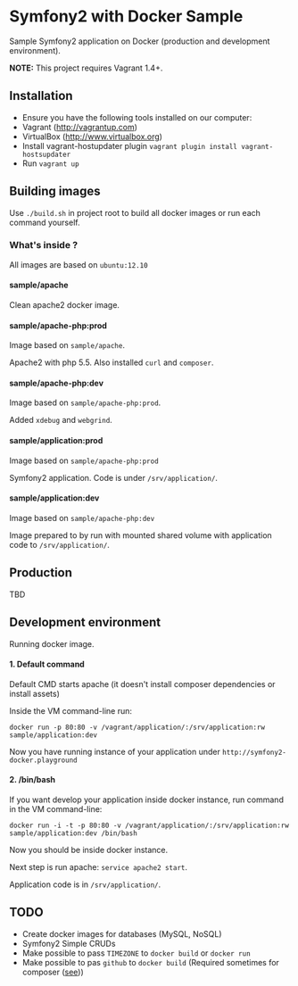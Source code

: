 # Symfony2 with Docker Sample

Sample Symfony2 application on Docker (production and development environment).

**NOTE:** This project requires Vagrant 1.4+.

## Installation

- Ensure you have the following tools installed on our computer:
 - Vagrant (http://vagrantup.com)
 - VirtualBox (http://www.virtualbox.org)
- Install vagrant-hostupdater plugin `vagrant plugin install vagrant-hostsupdater`
- Run `vagrant up`

## Building images

Use `./build.sh` in project root to build all docker images or run each command yourself.

### What's inside ?

All images are based on `ubuntu:12.10`

#### sample/apache

Clean apache2 docker image.

#### sample/apache-php:prod

Image based on `sample/apache`.

Apache2 with php 5.5. Also installed `curl` and `composer`.

#### sample/apache-php:dev

Image based on `sample/apache-php:prod`.

Added `xdebug` and `webgrind`.

#### sample/application:prod

Image based on `sample/apache-php:prod`

Symfony2 application. Code is under `/srv/application/`.

#### sample/application:dev

Image based on `sample/apache-php:dev`

Image prepared to by run with mounted shared volume with application code to `/srv/application/`. 


## Production

TBD

## Development environment

Running docker image.

#### 1. Default command

Default CMD starts apache (it doesn't install composer dependencies or install assets)

Inside the VM command-line run:

`docker run -p 80:80 -v /vagrant/application/:/srv/application:rw sample/application:dev`

Now you have running instance of your application under `http://symfony2-docker.playground`

#### 2. /bin/bash 

If you want develop your application inside docker instance, run command in the VM command-line:

`docker run -i -t -p 80:80 -v /vagrant/application/:/srv/application:rw sample/application:dev /bin/bash`

Now you should be inside docker instance. 

Next step is run apache: `service apache2 start`.

Application code is in `/srv/application/`.

## TODO

- Create docker images for databases (MySQL, NoSQL)
- Symfony2 Simple CRUDs
- Make possible to pass `TIMEZONE` to `docker build` or `docker run`
- Make possible to pas `github` to `docker build` (Required sometimes for composer ([see](https://github.com/composer/composer/issues/2366)))